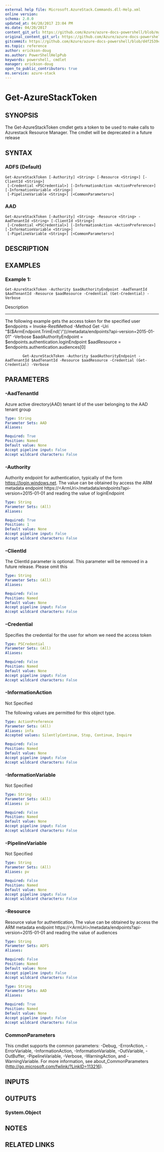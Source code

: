 ```yaml
---
external help file: Microsoft.AzureStack.Commands.dll-Help.xml
online version:
schema: 2.0.0
updated_at: 04/20/2017 23:04 PM
ms.date: 04/20/2017
content_git_url: https://github.com/Azure/azure-docs-powershell/blob/master/azureps-cmdlets-docs/AzureStack/AzureRM.AzureStackAdmin/v0.10.6/Get-AzureStackToken.md
original_content_git_url: https://github.com/Azure/azure-docs-powershell/blob/master/azureps-cmdlets-docs/AzureStack/AzureRM.AzureStackAdmin/v0.10.6/Get-AzureStackToken.md
gitcommit: https://github.com/Azure/azure-docs-powershell/blob/d4f2539c40b2f09416fa3e1d384a0a1f0183fb5e
ms.topic: reference
author: erickson-doug
ms.author: PowerShellHelpPub
keywords: powershell, cmdlet
manager: erickson-doug
open_to_public_contributors: true
ms.service: azure-stack
---
```


# Get-AzureStackToken

## SYNOPSIS
The Get-AzureStackToken cmdlet gets a token to be used to make calls to Azurestack Resource Manager.
The cmdlet will be deprecated in a future release

## SYNTAX

### ADFS (Default)
```
Get-AzureStackToken [-Authority] <String> [-Resource <String>] [-ClientId <String>]
 [-Credential <PSCredential>] [-InformationAction <ActionPreference>] [-InformationVariable <String>]
 [-PipelineVariable <String>] [<CommonParameters>]
```

### AAD
```
Get-AzureStackToken [-Authority] <String> -Resource <String> -AadTenantId <String> [-ClientId <String>]
 [-Credential <PSCredential>] [-InformationAction <ActionPreference>] [-InformationVariable <String>]
 [-PipelineVariable <String>] [<CommonParameters>]
```

## DESCRIPTION

## EXAMPLES

### Example 1:
```
Get-AzureStackToken -Authority $aadAuthorityEndpoint -AadTenantId $AadTenantId -Resource $aadResource -Credential (Get-Credential) -Verbose
```

Description

-----------

The following example gets the access token for the specified user
            $endpoints = Invoke-RestMethod -Method Get -Uri "$($ArmEndpoint.TrimEnd('/'))/metadata/endpoints?api-version=2015-01-01" -Verbose
            $aadAuthorityEndpoint = $endpoints.authentication.loginEndpoint
            $aadResource = $endpoints.authentication.audiences\[0\]

            Get-AzureStackToken -Authority $aadAuthorityEndpoint -AadTenantId $AadTenantId -Resource $aadResource -Credential (Get-Credential) -Verbose

## PARAMETERS

### -AadTenantId
Azure active directory(AAD) tenant Id of the user belonging to the  AAD tenant group

```yaml
Type: String
Parameter Sets: AAD
Aliases: 

Required: True
Position: Named
Default value: None
Accept pipeline input: False
Accept wildcard characters: False
```

### -Authority
Authority endpoint for authentication, typically of the form https://login.windows.net.
The value can be obtained by access the ARM metadata endpoint https://\<ArmUri\>/metadata/endpoints?api-version=2015-01-01 and reading the value of loginEndpoint

```yaml
Type: String
Parameter Sets: (All)
Aliases: 

Required: True
Position: 1
Default value: None
Accept pipeline input: False
Accept wildcard characters: False
```

### -ClientId
The ClientId parameter is optional.
This parameter will be removed in a future release.
Please omit this

```yaml
Type: String
Parameter Sets: (All)
Aliases: 

Required: False
Position: Named
Default value: None
Accept pipeline input: False
Accept wildcard characters: False
```

### -Credential
Specifies the credential for the user for whom we need the access token

```yaml
Type: PSCredential
Parameter Sets: (All)
Aliases: 

Required: False
Position: Named
Default value: None
Accept pipeline input: False
Accept wildcard characters: False
```

### -InformationAction
Not Specified

The following values are permitted for this object type.

```yaml
Type: ActionPreference
Parameter Sets: (All)
Aliases: infa
Accepted values: SilentlyContinue, Stop, Continue, Inquire

Required: False
Position: Named
Default value: None
Accept pipeline input: False
Accept wildcard characters: False
```

### -InformationVariable
Not Specified

```yaml
Type: String
Parameter Sets: (All)
Aliases: iv

Required: False
Position: Named
Default value: None
Accept pipeline input: False
Accept wildcard characters: False
```

### -PipelineVariable
Not Specified

```yaml
Type: String
Parameter Sets: (All)
Aliases: pv

Required: False
Position: Named
Default value: None
Accept pipeline input: False
Accept wildcard characters: False
```

### -Resource
Resource value for authentication, The value can be obtained by access the ARM metadata endpoint https://\<ArmUri\>/metadata/endpoints?api-version=2015-01-01 and reading the value of audiences

```yaml
Type: String
Parameter Sets: ADFS
Aliases: 

Required: False
Position: Named
Default value: None
Accept pipeline input: False
Accept wildcard characters: False
```

```yaml
Type: String
Parameter Sets: AAD
Aliases: 

Required: True
Position: Named
Default value: None
Accept pipeline input: False
Accept wildcard characters: False
```

### CommonParameters
This cmdlet supports the common parameters: -Debug, -ErrorAction, -ErrorVariable, -InformationAction, -InformationVariable, -OutVariable, -OutBuffer, -PipelineVariable, -Verbose, -WarningAction, and -WarningVariable. For more information, see about_CommonParameters (http://go.microsoft.com/fwlink/?LinkID=113216).

## INPUTS

## OUTPUTS

### System.Object

## NOTES

## RELATED LINKS

